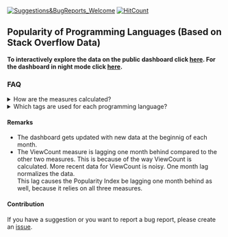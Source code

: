 [![Suggestions&BugReports_Welcome](https://img.shields.io/badge/Suggestions-BugReports-blue)](https://github.com/vvaezian/Popularity-of-Programming-Languages/issues)
[![HitCount](http://hits.dwyl.com/vvaezian/https://githubcom/vvaezian/Popularity-of-Programming-Languages.svg)](http://hits.dwyl.com/vvaezian/https://githubcom/vvaezian/Popularity-of-Programming-Languages)

## Popularity of Programming Languages (Based on Stack Overflow Data)

**To interactively explore the data on the public dashboard click [here](https://metabase.intellimenta.com/public/dashboard/f9b5e04b-9755-489d-9f5d-6adc3e3806fd). For the dashboard in night mode click [here](https://metabase.intellimenta.com/public/dashboard/f9b5e04b-9755-489d-9f5d-6adc3e3806fd#theme=night).**

### FAQ
<details><summary>How are the measures calculated?</summary>
<p>
  
  - **Popularity Index:** Average of three measures (explaned below); View Count, Question Count and Distinct Users.
  - **Average ViewCount:** For posts with relevant tags, each post's viewcount is divided by the number of days it has been posted, which results in average viewcount of that post. Then these numbers are averaged over the given granularity (Yearly, Quarterly, Monthly).
  - **Question Count:** The number of posts with the relevant tag is calculated. Then these numberes are summed over the given granularity (Yearly, Quarterly, Monthly).
  - **Average Number of Daily Distinct Users:** In each day the number of distinct users who had an activity in the relevant tags (asked a question/answered a question/commented on a question or answer/edited a question or answer) is calculated. Then these numbers are averaged over the given granularity (Yearly, Quarterly, Monthly).
  - **Total Views:** Total number of views for the questions with the relevant tags (limited to the given timerange). The granularity filter doesn't apply to this card.
  - **Total Question:** Total number of questions with the relevant tags (limited to the given timerange). The granularity filter doesn't apply to this card.

</p></details>

<details><summary>Which tags are used for each programming language?</summary>
<p>

#### C
```sql
tags like '%<c>%'
```

#### C++
```sql
tags like '%c++%'
```

#### C#
```sql
tags like '%c#%'
```

#### Clojure
```sql
tags like '%clojure%'
```


#### DB - MySQL
```sql
tags like '%mysql%'
or tags like '%mariadb%'
```

#### DB - Oracle
```sql
tags like '%oracle%'
or tags like '%plsql%'
```

#### DB - PostgreSQL
```sql
tags like '%pgsql%' 
or tags like '%postgresql%'
```

#### DB - SQL Server
```sql
tags like '%tsql%' 
or tags like '%sql-server%'
```

#### DB - SQL (All)
```sql
(tags like '%sql%' 
or tags like '%oracle%'
or tags like '%mariadb%')
and tags not like '%nosql%'
```

#### DB - NoSQL (All)
```sql
tags like '%nosql%'
or tags like '%mongodb%'
or tags like '%dynamodb%'
or tags like '%cassandra%'
or tags like '%redis%'
or tags like '%hbase%' -- captures '%couchbase%' as well
or tags like '%neo4j%'
or tags like '%arangodb%'
```

#### Haskell
```sql
tags like '%haskell%'
```

#### Go
```sql
tags like '%<go>%'
```

#### HTML/CSS
```sql
tags like '%html%'
or tags like '%css%'
```

#### Java
```sql
(tags like '%java%' and tags not like '%javascript%')  -- java but not javascript
or (tags like '%javascript%' and tags like '%java[^s]%')  -- java and javascript
or tags like '%spring%'
or tags like '%jsf%'
or tags like '%gwt%'
or tags like '%vaadin%'
or tags like '%struts%'
or tags like '%hibernate%'
or tags like '%dropwizard%'
```

#### Java (Mobile)
```sql
tags like '%java%' 
and tags like '%android%' 
and tags not like '%kotlin%'
```

#### Javascript
```sql
tags like '%javascript%' 
or tags like '%jquery%' 
or tags like '%js>%' -- tag ends with js
or tags like '%extjs%'  -- includes extjs4 and others
```

#### Julia
```sql
tags like '%julia%'
```

#### Kotlin
```sql
tags like '%kotlin%'
```

#### Objective-C
```sql
tags like '%objective-c%'
```

#### Perl
```sql
tags like '%<perl%'  -- starts with perl (excluding hyPERLink, ...)
```

#### PHP
```sql
tags like '%php%'
```

#### Python
```sql
(tags like '%py%' and tags not like '%jupyter%' and tags not like '%copy%' and tags not like '%Capybara%' ) 
or (tags like '%py[^t]%' and tags like '%jupyter%')  -- i.e. it is not just jupyter, it has something else py-like as well
or (tags like '%py[^>-]%' and tags like '%copy%') 
or tags like '%pandas%'
or tags like '%keras%'
or tags like '%django%'
or tags like '%flask%'
```

#### R
```sql
tags like '%<r>%'
or tags like '%rstudio%'
or tags like '%shiny%'
```

#### Ruby
```sql
tags like '%ruby%'
```

#### Rust
```sql
tags like '%rust%'
```


#### Scala
```sql
(tags like '%scala%' and tags not like '%scalability%') 
or (tags like '%scala%' and tags like '%scalability%')
```

#### Swift
```sql
tags like '%swift%'
```

#### TypeScript
```sql
tags like '%typescript%'
```

#### VB.NET
```sql
tags like '%vb.net%'
```

</p></details>

#### Remarks
- The dashboard gets updated with new data at the beginnig of each month.
- The ViewCount measure is lagging one month behind compared to the other two measures. This is because of the way ViewCount is calculated. More recent data for ViewCount is noisy. One month lag normalizes the data.  
This lag causes the Popularity Index be lagging one month behind as well, because it relies on all three measures.

#### Contribution 
If you have a suggestion or you want to report a bug report, please create an [issue](https://github.com/vvaezian/Popularity-of-Programming-Languages/issues).
